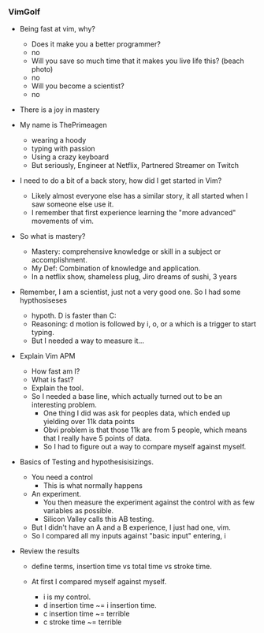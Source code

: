 ### VimGolf

- Being fast at vim, why?

  - Does it make you a better programmer?
  - no
  - Will you save so much time that it makes you live life this? (beach photo)
  - no
  - Will you become a scientist?
  - no

- There is a joy in mastery

- My name is ThePrimeagen

  - wearing a hoody
  - typing with passion
  - Using a crazy keyboard
  - But seriously, Engineer at Netflix, Partnered Streamer on Twitch

- I need to do a bit of a back story, how did I get started in Vim?

  - Likely almost everyone else has a similar story, it all started when I saw
    someone else use it.
  - I remember that first experience learning the "more advanced" movements of
    vim.

- So what is mastery?
  - Mastery: comprehensive knowledge or skill in a subject or accomplishment.
  - My Def: Combination of knowledge and application.
  - In a netflix show, shameless plug, Jiro dreams of sushi, 3 years

* Remember, I am a scientist, just not a very good one. So I had some hypthosiseses

  - hypoth. D is faster than C:
  - Reasoning: d motion is followed by i, o, or a which is a trigger to start typing.
  - But I needed a way to measure it...

* Explain Vim APM

  - How fast am I?
  - What is fast?
  - Explain the tool.
  - So I needed a base line, which actually turned out to be an interesting
    problem.
    - One thing I did was ask for peoples data, which ended up yielding over
      11k data points
    - Obvi problem is that those 11k are from 5 people, which means that I
      really have 5 points of data.
    - So I had to figure out a way to compare myself against myself.

* Basics of Testing and hypothesisisizings.

  - You need a control
    - This is what normally happens
  - An experiment.
    - You then measure the experiment against the control with as few
      variables as possible.
    - Silicon Valley calls this AB testing.
  - But I didn't have an A and a B experience, I just had one, vim.
  - So I compared all my inputs against "basic input" entering, i

* Review the results

  - define terms, insertion time vs total time vs stroke time.

  - At first I compared myself against myself.
    - i is my control.
    - d insertion time ~= i insertion time.
    - c insertion time ~= terrible
    - c stroke time ~= terrible
